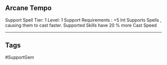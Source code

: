 ## Arcane Tempo
Support
Spell
Tier: 1
Level: 1
Support Requirements : +5 Int
Supports Spells , causing them to cast faster.
Supported Skills have 20 % more Cast Speed

---
## Tags
#SupportGem
